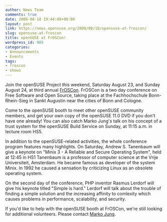 ```yaml
---
author: News Team
comments: true
date: 2008-08-18 19:44:08+00:00
layout: post
link: https://news.opensuse.org/2008/08/18/opensuse-at-froscon/
slug: opensuse-at-froscon
title: openSUSE at FrOSCon!
wordpress_id: 985
categories:
- Announcements
- Events
tags:
- froscon
- shows
---
```


Join the openSUSE Project this weekend, Saturday August 23, and Sunday August 24, at third annual [FrOSCon](//www.froscon.org). FrOSCon is a two day conference on Free Software and Open Source, taking place at the Fachhochschule Bonn-Rhein-Sieg in Sankt Augustin near the cities of Bonn and Cologne.

Come to the openSUSE booth to meet other openSUSE community members, and get your own copy of the openSUSE 11.0 DVD if you don't have one already! You can also catch Marko Jung's talk on his concept of a trust system for the openSUSE Build Service on Sunday, at 11:15 a.m. in lecture room HS5.

In addition to the openSUSE-related activities, the whole conference program features many highlights. On Saturday, Andrew S. Tanenbaum will give a keynote on "Minix 3 - A Reliable and Secure Operating System", held at 12:45 in HS1 Tanenbaum is a professor of computer science at the Vrije Universiteit, Amsterdam. He became famous as developer of the system Minix. In 1992 he caused a sensation by criticizing Linux as an obsolete operating system.

On the second day of the conference, PHP inventor Rasmus Lerdorf will give his keynote titled "Simple is hard." Lerdorf will talk about the trouble of finding a simple solution and the increasing affinity to comlexity which causes problems in performance, scalability, and security.

If you'd like to help with the openSUSE booth at FrOSCon, we're still looking for additional volunteers. Please contact [Marko Jung](//en.opensuse.org/User:Markojung).
